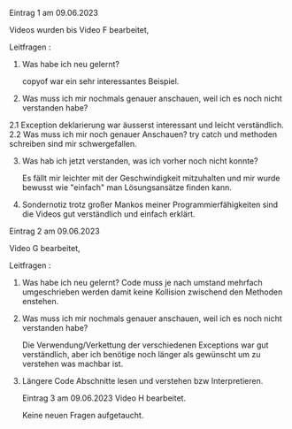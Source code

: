 Eintrag 1 am 09.06.2023

Videos wurden bis Video F bearbeitet,

Leitfragen :

1. Was habe ich neu gelernt?

    copyof war ein sehr interessantes Beispiel.

2.  Was muss ich mir nochmals genauer anschauen,
    weil ich es noch nicht verstanden habe?

2.1 Exception deklarierung war äusserst
    interessant und leicht verständlich.
2.2 Was muss ich mir noch genauer Anschauen?
    try catch und methoden schreiben sind 
    mir schwergefallen.

3. Was hab ich jetzt verstanden, was ich
    vorher noch nicht konnte?
    
    Es fällt mir leichter mit der Geschwindigkeit
    mitzuhalten und mir wurde bewusst wie
    "einfach" man Lösungsansätze finden kann.

4. Sondernotiz 
    trotz großer Mankos meiner
    Programmierfähigkeiten sind die 
    Videos gut verständlich und 
    einfach erklärt.

 Eintrag 2 am 09.06.2023

Video G bearbeitet,

Leitfragen :

1. Was habe ich neu gelernt?
    Code muss je nach umstand mehrfach 
    umgeschrieben werden damit keine
    Kollision zwischend den Methoden
    enstehen.

2.  Was muss ich mir nochmals genauer anschauen,
    weil ich es noch nicht verstanden habe?

    Die Verwendung/Verkettung der verschiedenen 
    Exceptions war gut verständlich, 
    aber ich benötige noch länger als 
    gewünscht um zu verstehen was machbar ist.

3. Längere Code Abschnitte lesen und
    verstehen bzw Interpretieren.


    Eintrag 3 am 09.06.2023
    Video H bearbeitet.

    Keine neuen Fragen aufgetaucht.
